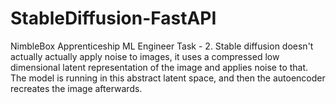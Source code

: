 # StableDiffusion-FastAPI
NimbleBox Apprenticeship ML Engineer Task - 2. Stable diffusion doesn't actually actually apply noise to images, it uses a compressed low dimensional latent representation of the image and applies noise to that. The model is running in this abstract latent space, and then the autoencoder recreates the image afterwards.
